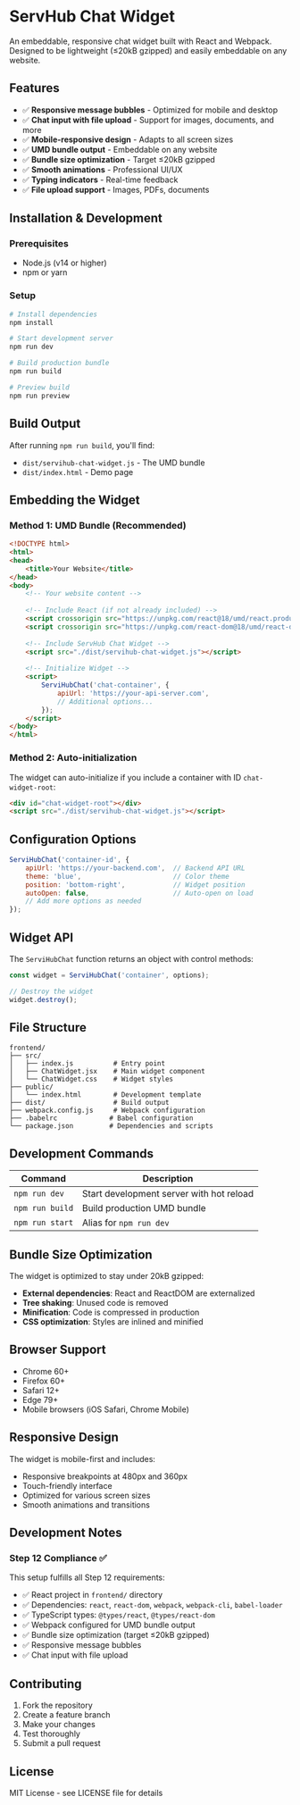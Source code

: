# ServHub Chat Widget

An embeddable, responsive chat widget built with React and Webpack. Designed to be lightweight (≤20kB gzipped) and easily embeddable on any website.

## Features

- ✅ **Responsive message bubbles** - Optimized for mobile and desktop
- ✅ **Chat input with file upload** - Support for images, documents, and more
- ✅ **Mobile-responsive design** - Adapts to all screen sizes
- ✅ **UMD bundle output** - Embeddable on any website
- ✅ **Bundle size optimization** - Target ≤20kB gzipped
- ✅ **Smooth animations** - Professional UI/UX
- ✅ **Typing indicators** - Real-time feedback
- ✅ **File upload support** - Images, PDFs, documents

## Installation & Development

### Prerequisites
- Node.js (v14 or higher)
- npm or yarn

### Setup
```bash
# Install dependencies
npm install

# Start development server
npm run dev

# Build production bundle
npm run build

# Preview build
npm run preview
```

## Build Output

After running `npm run build`, you'll find:
- `dist/servihub-chat-widget.js` - The UMD bundle
- `dist/index.html` - Demo page

## Embedding the Widget

### Method 1: UMD Bundle (Recommended)

```html
<!DOCTYPE html>
<html>
<head>
    <title>Your Website</title>
</head>
<body>
    <!-- Your website content -->
    
    <!-- Include React (if not already included) -->
    <script crossorigin src="https://unpkg.com/react@18/umd/react.production.min.js"></script>
    <script crossorigin src="https://unpkg.com/react-dom@18/umd/react-dom.production.min.js"></script>
    
    <!-- Include ServHub Chat Widget -->
    <script src="./dist/servihub-chat-widget.js"></script>
    
    <!-- Initialize Widget -->
    <script>
        ServiHubChat('chat-container', {
            apiUrl: 'https://your-api-server.com',
            // Additional options...
        });
    </script>
</body>
</html>
```

### Method 2: Auto-initialization

The widget can auto-initialize if you include a container with ID `chat-widget-root`:

```html
<div id="chat-widget-root"></div>
<script src="./dist/servihub-chat-widget.js"></script>
```

## Configuration Options

```javascript
ServiHubChat('container-id', {
    apiUrl: 'https://your-backend.com',  // Backend API URL
    theme: 'blue',                       // Color theme
    position: 'bottom-right',            // Widget position
    autoOpen: false,                     // Auto-open on load
    // Add more options as needed
});
```

## Widget API

The `ServiHubChat` function returns an object with control methods:

```javascript
const widget = ServiHubChat('container', options);

// Destroy the widget
widget.destroy();
```

## File Structure

```
frontend/
├── src/
│   ├── index.js          # Entry point
│   ├── ChatWidget.jsx    # Main widget component
│   └── ChatWidget.css    # Widget styles
├── public/
│   └── index.html        # Development template
├── dist/                 # Build output
├── webpack.config.js     # Webpack configuration
├── .babelrc             # Babel configuration
└── package.json         # Dependencies and scripts
```

## Development Commands

| Command | Description |
|---------|-------------|
| `npm run dev` | Start development server with hot reload |
| `npm run build` | Build production UMD bundle |
| `npm run start` | Alias for `npm run dev` |

## Bundle Size Optimization

The widget is optimized to stay under 20kB gzipped:

- **External dependencies**: React and ReactDOM are externalized
- **Tree shaking**: Unused code is removed
- **Minification**: Code is compressed in production
- **CSS optimization**: Styles are inlined and minified

## Browser Support

- Chrome 60+
- Firefox 60+
- Safari 12+
- Edge 79+
- Mobile browsers (iOS Safari, Chrome Mobile)

## Responsive Design

The widget is mobile-first and includes:
- Responsive breakpoints at 480px and 360px
- Touch-friendly interface
- Optimized for various screen sizes
- Smooth animations and transitions

## Development Notes

### Step 12 Compliance ✅

This setup fulfills all Step 12 requirements:
- ✅ React project in `frontend/` directory
- ✅ Dependencies: `react`, `react-dom`, `webpack`, `webpack-cli`, `babel-loader`
- ✅ TypeScript types: `@types/react`, `@types/react-dom`
- ✅ Webpack configured for UMD bundle output
- ✅ Bundle size optimization (target ≤20kB gzipped)
- ✅ Responsive message bubbles
- ✅ Chat input with file upload

## Contributing

1. Fork the repository
2. Create a feature branch
3. Make your changes
4. Test thoroughly
5. Submit a pull request

## License

MIT License - see LICENSE file for details 